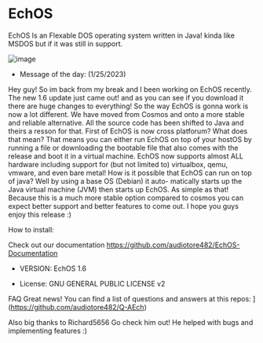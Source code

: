 # EchOS
EchOS Is an Flexable DOS operating system written in Java!
kinda like MSDOS but if it was still in support.

![image](https://user-images.githubusercontent.com/95601200/182506219-8fd30d30-9055-4be2-85a0-c74c35034082.png)


- Message of the day: (1/25/2023)

Hey guy! So im back from my break and I been working on EchOS recently.
The new 1.6 update just came out! and as you can see if you download it
there are huge changes to everything! So the way EchOS is gonna work is 
now a lot different. We have moved from Cosmos and onto a more
stable and reliable alternative. All the source code has been
shifted to Java and theirs a resson for that. First of EchOS
is now cross platforum? What does that mean? That means you can
either run EchOS on top of your hostOS by running a file or 
downloading the bootable file that also comes with the release
and boot it in a virtual machine. EchOS now supports almost ALL
hardware including support for (but not limited to) virtualbox,
qemu, vmware, and even bare metal! How is it possible that EchOS
can run on top of java? Well by using a base OS (Debian) it auto-
matically starts up the Java virtual machine (JVM) then starts
up EchOS. As simple as that! Because this is a much more stable
option compared to cosmos you can expect better support and
better features to come out. I hope you guys enjoy this release :)

How to install:

Check out our documentation https://github.com/audiotore482/EchOS-Documentation



- VERSION:
EchOS 1.6

- License:
GNU GENERAL PUBLIC LICENSE v2

FAQ
Great news! You can find a list of questions and answers at this repos:
[](https://github.com/audiotore482/Q-AEch)](https://github.com/audiotore482/Q-AEch)


Also big thanks to Richard5656 Go check him out!
He helped with bugs and implementing features :)
